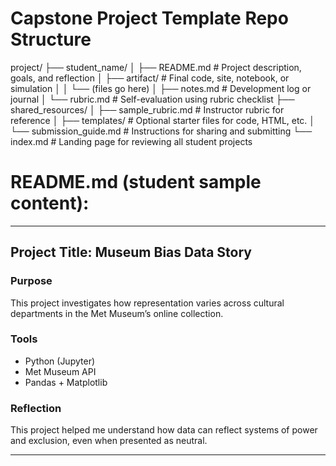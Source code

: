 # Capstone Project Template Repo Structure

project/
├── student_name/
│   ├── README.md         # Project description, goals, and reflection
│   ├── artifact/         # Final code, site, notebook, or simulation
│   │   └── (files go here)
│   ├── notes.md          # Development log or journal
│   └── rubric.md         # Self-evaluation using rubric checklist
├── shared_resources/
│   ├── sample_rubric.md  # Instructor rubric for reference
│   ├── templates/        # Optional starter files for code, HTML, etc.
│   └── submission_guide.md # Instructions for sharing and submitting
└── index.md              # Landing page for reviewing all student projects

# README.md (student sample content):

---
## Project Title: Museum Bias Data Story

### Purpose
This project investigates how representation varies across cultural departments in the Met Museum’s online collection.

### Tools
- Python (Jupyter)
- Met Museum API
- Pandas + Matplotlib

### Reflection
This project helped me understand how data can reflect systems of power and exclusion, even when presented as neutral.

---
